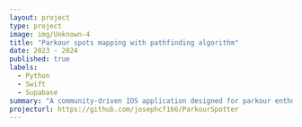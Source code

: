 ```yaml
---
layout: project
type: project
image: img/Unknown-4
title: "Parkour spots mapping with pathfinding algorithm"
date: 2023 - 2024
published: true
labels:
  - Python
  - Swift
  - Supabase
summary: "A community-driven IOS application designed for parkour enthusiasts to discover and review parkour spots, involving a pathfinder algorithm to suggest optimal routes for workouts."
projecturl: https://github.com/josephcf166/ParkourSpotter
---
```

